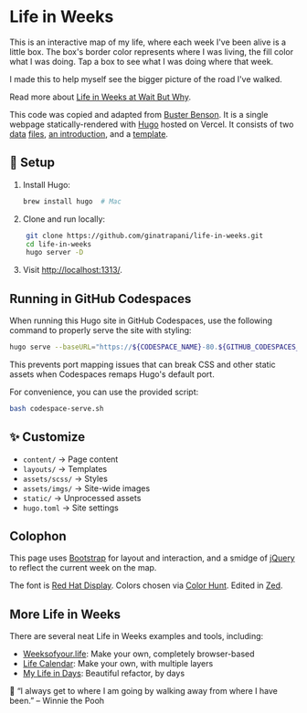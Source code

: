 # Life in Weeks

This is an interactive map of my life, where each week I've been alive is a little box. The box's border color represents where I was living, the fill color what I was doing. Tap a box to see what I was doing where that week.

I made this to help myself see the bigger picture of the road I've walked.

Read more about [Life in Weeks at Wait But Why](https://waitbutwhy.com/2014/05/life-weeks.html).

This code was copied and adapted from [Buster Benson](https://busterbenson.com/life-in-weeks). It is a single webpage statically-rendered with [Hugo](https://gohugo.io/) hosted on Vercel. It consists of two [data](data/events.yml) [files](data/colors.yml), [an introduction](content/index.md), and a [template](layouts/_default/index.html).

## 🚀 Setup

1. Install Hugo:
   ```sh
   brew install hugo  # Mac
   ```
2. Clone and run locally:
```sh
    git clone https://github.com/ginatrapani/life-in-weeks.git
    cd life-in-weeks
    hugo server -D
```
3. Visit [http://localhost:1313/](http://localhost:1313/).

## Running in GitHub Codespaces

When running this Hugo site in GitHub Codespaces, use the following command to properly serve the site with styling:

```bash
hugo serve --baseURL="https://${CODESPACE_NAME}-80.${GITHUB_CODESPACES_PORT_FORWARDING_DOMAIN}/" --appendPort=false
```

This prevents port mapping issues that can break CSS and other static assets when Codespaces remaps Hugo's default port.

For convenience, you can use the provided script:

```bash
bash codespace-serve.sh
```

## ✨ Customize

- `content/` → Page content
- `layouts/` → Templates
- `assets/scss/` → Styles
- `assets/imgs/` → Site-wide images
- `static/` → Unprocessed assets
- `hugo.toml` → Site settings

## Colophon

This page uses [Bootstrap](https://getbootstrap.com/) for layout and interaction, and a smidge of [jQuery](https://jquery.com/) to reflect the current week on the map.

The font is [Red Hat Display](https://fonts.google.com/specimen/Red+Hat+Display). Colors chosen via [Color Hunt](https://colorhunt.co/). Edited in [Zed](https://zed.dev).

## More Life in Weeks

There are several neat Life in Weeks examples and tools, including:

- [Weeksofyour.life](https://www.weeksofyour.life/): Make your own, completely browser-based
- [Life Calendar](https://lifecalendar.io): Make your own, with multiple layers
- [My Life in Days](https://days.sonnet.io/): Beautiful refactor, by days

🍯 “I always get to where I am going by walking away from where I have been.” – Winnie the Pooh
